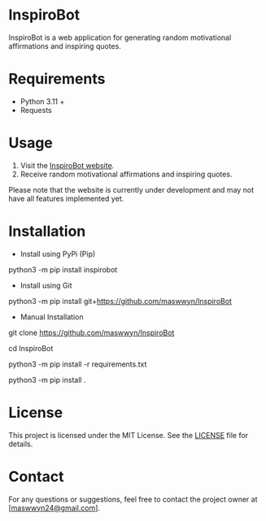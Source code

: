 # InspiroBot

InspiroBot is a web application for generating random motivational affirmations and inspiring quotes.

# Requirements

* Python 3.11 +
* Requests

# Usage

1. Visit the [InspiroBot website](http://127.0.0.1:5000).
2. Receive random motivational affirmations and inspiring quotes.

Please note that the website is currently under development and may not have all features implemented yet.

# Installation

* Install using PyPi (Pip)

python3 -m pip install inspirobot

* Install using Git

python3 -m pip install git+https://github.com/maswwyn/InspiroBot

* Manual Installation

git clone https://github.com/maswwyn/InspiroBot

cd InspiroBot 

python3 -m pip install -r requirements.txt

python3 -m pip install .

# License

This project is licensed under the MIT License. See the [LICENSE](LICENSE) file for details.

# Contact

For any questions or suggestions, feel free to contact the project owner at [maswwyn24@gmail.com].
